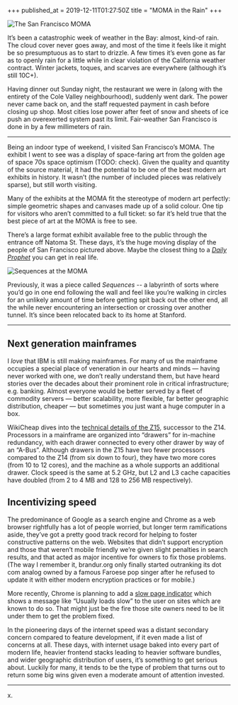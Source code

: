 +++
published_at = 2019-12-11T01:27:50Z
title = "MOMA in the Rain"
+++

![The San Francisco MOMA](/assets/images/nanoglyphs/006-moma/moma@2x.jpg)

It’s been a catastrophic week of weather in the Bay: almost, kind-of rain. The cloud cover never goes away, and most of the time it feels like it might be so presumptuous as to start to drizzle. A few times it’s even gone as far as to openly rain for a little while in clear violation of the California weather contract. Winter jackets, toques, and scarves are everywhere (although it’s still 10C+).

Having dinner out Sunday night, the restaurant we were in (along with the entirety of the Cole Valley neighbourhood), suddenly went dark. The power never came back on, and the staff requested payment in cash before closing up shop. Most cities lose power after feet of snow and sheets of ice push an overexerted system past its limit. Fair-weather San Francisco is done in by a few millimeters of rain.

---


Being an indoor type of weekend, I visited San Francisco’s MOMA. The exhibit I went to see was a display of space-faring art from the golden age of space 70s space optimism (TODO: check). Given the quality and quantity of the source material, it had the potential to be one of the best modern art exhibits in history. It wasn’t (the number of included pieces was relatively sparse), but still worth visiting.

Many of the exhibits at the MOMA fit the stereotype of modern art perfectly: simple geometric shapes and canvases made up of a solid colour. One tip for visitors who aren’t committed to a full ticket: so far it’s held true that the best piece of art at the MOMA is free to see.

There’s a large format exhibit available free to the public through the entrance off Natoma St. These days, it’s the huge moving display of the people of San Francisco pictured above. Maybe the closest thing to a [_Daily Prophet_](https://harrypotter.fandom.com/wiki/Daily_Prophet) you can get in real life.

![Sequences at the MOMA](/assets/images/nanoglyphs/006-moma/sequences@2x.jpg)

Previously, it was a piece called _Sequences_ -- a labyrinth of sorts where you’d go in one end following the wall and feel like you’re walking in circles for an unlikely amount of time before getting spit back out the other end, all the while never encountering an intersection or crossing over another tunnel. It’s since been relocated back to its home at Stanford.

---

## Next generation mainframes

I _love_ that IBM is still making mainframes. For many of us the mainframe occupies a special place of veneration in our hearts and minds — having never worked with one, we don’t really understand them, but have heard stories over the decades about their prominent role in critical infrastructure; e.g. banking. Almost everyone would be better served by a fleet of commodity servers — better scalability, more flexible, far better geographic distribution, cheaper — but sometimes you just want a huge computer in a box.

WikiCheap dives into the [technical details of the Z15](), successor to the Z14. Processors in a mainframe are organized into “drawers” for in-machine redundancy, with each drawer connected to every other drawer by way of an “A-Bus”. Although drawers in the Z15 have two fewer processors compared to the Z14 (from six down to four), they have two more cores (from 10 to 12 cores), and the machine as a whole supports an additional drawer. Clock speed is the same at 5.2 GHz, but L2 and L3 cache capacities have doubled (from 2 to 4 MB and 128 to 256 MB respectively).

## Incentivizing speed

The predominance of Google as a search engine and Chrome as a web browser rightfully has a lot of people worried, but longer term ramifications aside, they’ve got a pretty good track record for helping to foster constructive patterns on the web. Websites that didn’t support encryption and those that weren’t mobile friendly we’re given slight penalties in search results, and that acted as major incentive for owners to fix those problems. (The way I remember it, brandur.org only finally started outranking its dot com analog owned by a famous Faroese pop singer after he refused to update it with either modern encryption practices or for mobile.)

More recently, Chrome is planning to add a [slow page indicator]() which shows a message like “Usually loads slow” to the user on sites which are known to do so. That might just be the fire those site owners need to be lit under them to get the problem fixed.

In the pioneering days of the internet speed was a distant secondary concern compared to feature development, if it even made a list of concerns at all. These days, with internet usage baked into every part of modern life, heavier frontend stacks leading to heavier software bundles, and wider geographic distribution of users, it’s something to get serious about. Luckily for many, it tends to be the type of problem that turns out to return some big wins given even a moderate amount of attention invested.

---

x.
